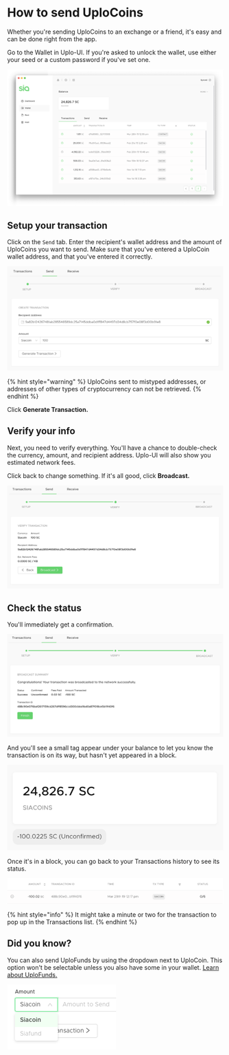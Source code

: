 # How to send UploCoins

Whether you're sending UploCoins to an exchange or a friend, it's easy and can be done right from the app.

Go to the Wallet in Uplo-UI. If you're asked to unlock the wallet, use either your seed or a custom password if you've set one.

![](../.gitbook/assets/send-1.png)

## Setup your transaction

Click on the `Send` tab. Enter the recipient's wallet address and the amount of UploCoins you want to send. Make sure that you've entered a UploCoin wallet address, and that you've entered it correctly.

![](../.gitbook/assets/send-2.png)

{% hint style="warning" %}
UploCoins sent to mistyped addresses, or addresses of other types of cryptocurrency can not be retrieved.
{% endhint %}

Click **Generate Transaction.**

## Verify your info

Next, you need to verify everything. You'll have a chance to double-check the currency, amount, and recipient address. Uplo-UI will also show you estimated network fees.

Click back to change something. If it's all good, click **Broadcast.**

![](../.gitbook/assets/send-3.png)

## Check the status

You'll immediately get a confirmation.

![](../.gitbook/assets/send-4.png)

And you'll see a small tag appear under your balance to let you know the transaction is on its way, but hasn't yet appeared in a block.

![](../.gitbook/assets/send-5.png)

Once it's in a block, you can go back to your Transactions history to see its status.

![](../.gitbook/assets/send-6.png)

{% hint style="info" %}
It might take a minute or two for the transaction to pop up in the Transactions list.
{% endhint %}

## Did you know?

You can also send UploFunds by using the dropdown next to UploCoin. This option won't be selectable unless you also have some in your wallet. [Learn about UploFunds.](../uplofunds/what-are-uplofunds.md)

![](../.gitbook/assets/send-7.png)

